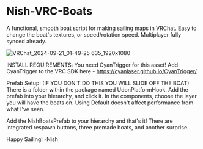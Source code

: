 # Nish-VRC-Boats
A functional, smooth boat script for making sailing maps in VRChat. Easy to change the boat's textures, or speed/rotation speed.
Multiplayer fully synced already.

![VRChat_2024-09-21_01-49-25 635_1920x1080](https://github.com/user-attachments/assets/347766a0-ab58-452c-a96e-a86d9279ff73)

INSTALL REQUIREMENTS:
You need CyanTrigger for this asset! Add CyanTrigger to the VRC SDK here - https://cyanlaser.github.io/CyanTrigger/

Prefab Setup:  (IF YOU DON'T DO THIS YOU WILL SLIDE OFF THE BOAT)
There is a folder within the package named UdonPlatformHook. Add the prefab into your hierarchy, and click it.
In the components, choose the layer you will have the boats on. Using Default doesn't affect performance from what I've seen.

Add the NishBoatsPrefab to your hierarchy and that's it! There are integrated respawn buttons, three premade boats, and another surprise.

Happy Sailing! -Nish


